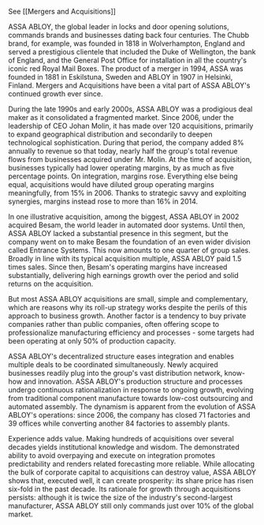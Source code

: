 See [[Mergers and Acquisitions]]

ASSA ABLOY, the global leader in locks and door opening solutions, commands brands and businesses dating back four centuries. The Chubb brand, for example, was founded in 1818 in Wolverhampton, England and served a prestigious clientele that included the Duke of Wellington, the bank of England, and the General Post Office for installation in all the country's iconic red Royal Mail Boxes. The product of a merger in 1994, ASSA was founded in 1881 in Eskilstuna, Sweden and ABLOY in 1907 in Helsinki, Finland. Mergers and Acquisitions have been a vital part of ASSA ABLOY's continued growth ever since. 

During the late 1990s and early 2000s, ASSA ABLOY was a prodigious deal maker as it consolidated a fragmented market. Since 2006, under the leadership of CEO Johan Molin, it has made over 120 acquisitions, primarily to expand geographical distribution and secondarily to deepen technological sophistication. During that period, the company added 8% annually to revenue so that today, nearly half the group's total revenue flows from businesses acquired under Mr. Molin. At the time of acquisition, businesses typically had lower operating margins, by as much as five percentage points. On integration, margins rose. Everything else being equal, acquisitions would have diluted group operating margins meaningfully, from 15% in 2006. Thanks to strategic savvy and exploiting synergies, margins instead rose to more than 16% in 2014. 

In one illustrative acquisition, among the biggest, ASSA ABLOY in 2002 acquired Besam, the world leader in automated door systems. Until then, ASSA ABLOY lacked a substantial presence in this segment, but the company went on to make Besam the foundation of an even wider division called Entrance Systems.  This now amounts to one quarter of group sales. Broadly in line with its typical acquisition multiple, ASSA ABLOY paid 1.5 times sales. Since then, Besam's  operating margins have increased substantially, delivering high earnings growth over the period and solid returns on the acquisition. 

But most ASSA ABLOY acquisitions are small, simple and complementary, which are reasons why its roll-up strategy works despite the perils of this approach to business growth. Another factor is a tendency to buy private companies rather than public companies, often offering scope to professionalize manufacturing efficiency and processes - some targets had been operating at only 50% of production capacity. 

ASSA ABLOY's decentralized structure eases integration and enables multiple deals to be coordinated simultaneously. Newly acquired businesses readily plug into the group's vast distribution network, know-how and innovation. ASSA ABLOY's production structure and processes undergo continuous rationalization in response to ongoing growth, evolving from traditional component manufacture towards low-cost outsourcing and automated assembly. The dynamism is apparent from the evolution of ASSA ABLOY's operations: since 2006, the company has closed 71 factories and 39 offices while converting another 84 factories to assembly plants. 

Experience adds value. Making hundreds of acquisitions over several decades yields institutional knowledge and wisdom. The demonstrated ability to avoid overpaying and execute on integration promotes predictability and renders related forecasting more reliable. While allocating the bulk of corporate capital to acquisitions can destroy value, ASSA ABLOY shows that, executed well, it can create prosperity: its share price has risen six-fold in the past decade. Its rationale for growth through acquisitions persists: although it is twice the size of the industry's second-largest manufacturer, ASSA ABLOY still only commands just over 10% of the global market. 
